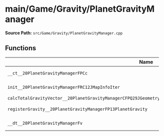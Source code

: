 # main/Game/Gravity/PlanetGravityManager

**Source Path:** `src/Game/Gravity/PlanetGravityManager.cpp`

## Functions

| Name | Address | Match % |
|------|---------|---------|
| `__ct__20PlanetGravityManagerFPCc` | `0x8015A9DC` | :white_check_mark: (100.0%) |
| `init__20PlanetGravityManagerFRC12JMapInfoIter` | `0x8015AA20` | :white_check_mark: (100.0%) |
| `calcTotalGravityVector__20PlanetGravityManagerCFPQ29JGeometry8TVec3<f>P11GravityInfoRCQ29JGeometry8TVec3<f>UlUl` | `0x8015AA24` | :x: (0.0%) |
| `registerGravity__20PlanetGravityManagerFP13PlanetGravity` | `0x8015ABFC` | :white_check_mark: (100.0%) |
| `__dt__20PlanetGravityManagerFv` | `0x8015AC64` | :white_check_mark: (100.0%) |